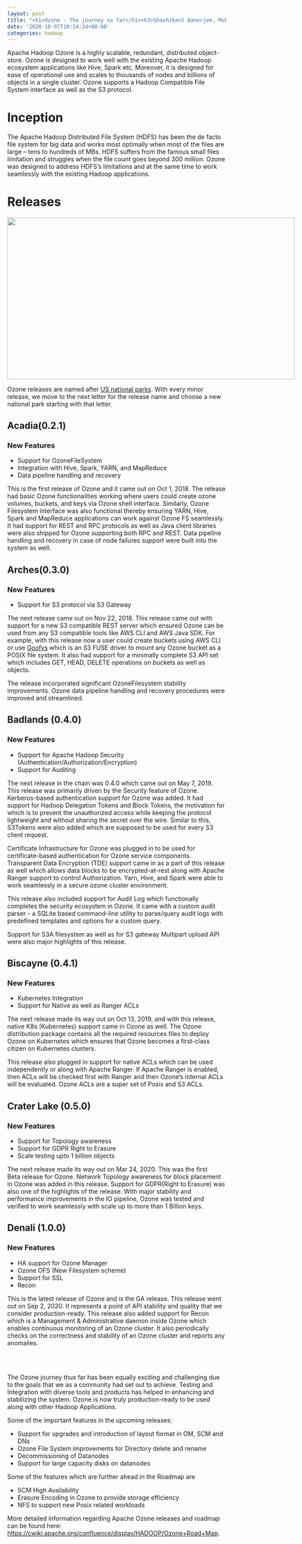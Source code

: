 ```yaml
---
layout: post
title: "<h1>Ozone - The journey so far</h1><h3>Shashikant Banerjee, Mukul Kumar Singh</h3>"
date: '2020-10-07T10:14:24+00:00'
categories: hadoop
---
```

<html><head><meta content="text/html; charset=UTF-8" http-equiv="content-type"></head><body class="c22"><p class="c9 c14"><span class="c26 c1"></span></p><p class="c9"><span class="c1 c16">Apache Hadoop Ozone is a highly scalable, redundant, distributed object-store. Ozone is designed to </span><span class="c1 c16">work well with the</span><span class="c6 c1">&nbsp;existing Apache Hadoop ecosystem applications like Hive, Spark etc. Moreover, it is designed for ease of operational use and scales to thousands of nodes and billions of objects in a single cluster. Ozone supports a Hadoop Compatible File System interface as well as the S3 protocol.</span></p><h1 class="c17" id="h.3n4ffhs0830b"><span class="c1 c32">Inception</span></h1><p class="c9"><span class="c1 c16">The Apache Hadoop Distributed File System (HDFS) has been the de facto file system for big data and works most optimally when most of the files are large &ndash; tens to hundreds of MBs. HDFS suffers from the famous </span><span class="c1 c16 c33">small files limitation </span><span class="c6 c1">and struggles when the file count goes beyond 300 million. Ozone was designed to address HDFS&rsquo;s limitations and at the same time to work seamlessly with the existing Hadoop applications.</span></p><h1 class="c17" id="h.98bfx96ikjck"><span class="c1">Releases</span></h1><p class="c9"><span style="overflow: hidden; display: inline-block; margin: 0.00px 0.00px; border: 0.00px solid #000000; transform: rotate(0.00rad) translateZ(0px); -webkit-transform: rotate(0.00rad) translateZ(0px); width: 662.22px; height: 372.50px;"><img alt="" src="https://blogs.apache.org/hadoop/mediaresource/59e2d6d1-caed-431d-92dc-7e52c02111ac" style="width: 662.22px; height: 372.50px; margin-left: 0.00px; margin-top: 0.00px; transform: rotate(0.00rad) translateZ(0px); -webkit-transform: rotate(0.00rad) translateZ(0px);" title=""></span></p><p class="c9"><span class="c1 c16">Ozone releases are named after </span><span class="c1 c16 c27"><a class="c10" href="https://www.google.com/url?q=https://en.wikipedia.org/wiki/List_of_national_parks_of_the_United_States&amp;sa=D&amp;ust=1602022926008000&amp;usg=AOvVaw1ntHTbS17zFKGETl_OyR3g">US national parks</a></span><span class="c1 c16">. With every minor release, we move to the next letter for the release name and choose a new national park starting with that letter.</span></p><h2 class="c25" id="h.88fyxwcng6gy"><span class="c1">Acadia</span><span class="c15 c1">(0.2.1)</span></h2><h3 class="c5" id="h.dl4hcdfeqlq4"><span class="c19 c1">New Features</span></h3><ul class="c21 lst-kix_lsvw8kfon2z6-0 start"><li class="c7"><span class="c6 c1">Support for OzoneFileSystem</span></li><li class="c7"><span class="c6 c1">Integration with Hive, Spark, YARN, and MapReduce</span></li><li class="c7"><span class="c6 c1">Data pipeline handling and recovery</span></li></ul><p class="c9 c14 c31"><span class="c6 c1"></span></p><p class="c9"><span class="c1 c16">Th</span><span class="c1 c16">is is the first release </span><span class="c1 c16">of Ozone and it came out on </span><span class="c8 c1">Oct 1, 2018. The release had basic Ozone functionalities working where users could create </span><span class="c4 c1">ozone volumes, buckets, and keys via Ozone shell interface. Similarly, Ozone Filesystem interface was also functional thereby ensuring YARN, Hive, Spark and MapReduce applications can work against Ozone FS seamlessly. It had support for REST and RPC protocols as well as Java client libraries were also shipped for Ozone supporting both RPC and REST. Data pipeline handling and recovery in case of node failures support were built into the system as well.</span></p><h2 class="c25" id="h.5rrlhfvyvygw"><span class="c15 c1">Arches(0.3.0)</span></h2><h3 class="c5" id="h.1q0d64kixgy9"><span class="c19 c1">New Features</span></h3><ul class="c21 lst-kix_lsvw8kfon2z6-0"><li class="c7"><span class="c6 c1">Support for S3 protocol via S3 Gateway</span></li></ul><p class="c9 c31 c14"><span class="c6 c1"></span></p><p class="c9"><span class="c8 c1 c24">The next release came out on Nov 22, 2018. This release came out with support for a new S3 compatible REST server which ensured Ozone can be used from any S3 compatible tools like </span><span class="c8 c1 c29">AWS CLI and AWS Java SDK. For example, with this release now a user could create buckets using AWS CLI or use </span><span class="c0"><a class="c10" href="https://www.google.com/url?q=https://docs.cloudposse.com/tools/goofys/&amp;sa=D&amp;ust=1602022926010000&amp;usg=AOvVaw1wXQDSR8xx8TbuiqHH58-b">Goofys</a></span><span class="c8 c1 c24">&nbsp;which is an S3 FUSE driver to mount any Ozone bucket as a POSIX file system. </span><span class="c23 c8 c1">It also had support for a minimally complete S3 API set which includes GET, HEAD, DELETE operations on buckets as well as objects.</span></p><p class="c9 c14"><span class="c8 c1 c23"></span></p><p class="c9"><span class="c23 c8 c1">The release incorporated significant OzoneFilesystem stability improvements. Ozone data pipeline handling and recovery procedures were improved and streamlined.</span></p><h2 class="c25" id="h.nlh3bqgnsc11"><span class="c15 c1">Badlands (0.4.0)</span></h2><h3 class="c5" id="h.xkn5svyoz6ls"><span class="c19 c1">New Features</span></h3><ul class="c21 lst-kix_lsvw8kfon2z6-0"><li class="c7"><span class="c1 c6">Support for Apache Hadoop Security (Authentication/Authorization/Encryption)</span></li><li class="c7"><span class="c6 c1">Support for Auditing</span></li></ul><p class="c9 c14"><span class="c6 c1"></span></p><p class="c9"><span class="c1 c16">The next release in the chain was 0.4.0 which came out on</span><span class="c8 c1 c24">&nbsp;May 7, 2019. </span><span class="c4 c1">This release was primarily driven by the Security feature of Ozone. Kerberos-based authentication support for Ozone was added. It had support for Hadoop Delegation Tokens and Block Tokens, the motivation for which is to prevent the unauthorized access while keeping the protocol lightweight and without sharing the secret over the wire. Similar to this, S3Tokens were also added which are supposed to be used for every S3 client request.</span></p><p class="c9 c14"><span class="c4 c1"></span></p><p class="c9"><span class="c8 c1">Certificate Infrastructure for Ozone was plugged in to be used for </span><span class="c8 c1">certificate-based authentication for Ozone service components. </span><span class="c8 c1">Transparent Data Encryption (TDE) support came in as a part of this release as well which allows data blocks to be encrypted-at-rest along with </span><span class="c1 c4">Apache Ranger support to control Authorization. Yarn, Hive, and Spark were able to work seamlessly in a secure ozone cluster environment.</span></p><p class="c9 c14"><span class="c4 c1"></span></p><p class="c9"><span class="c8 c1">This release also included support for </span><span class="c8 c1">Audit</span><span class="c8 c1">&nbsp;Log which functionally completes the security</span><span class="c1 c8">&nbsp;ecosystem in Ozone. </span><span class="c4 c1">It came with a custom audit parser - a SQLite based command-line utility to parse/query audit logs with predefined templates and options for a custom query. </span></p><p class="c9 c14"><span class="c4 c1"></span></p><p class="c9"><span class="c8 c1">Support for </span><span class="c8 c1">S3A filesystem as well as for S3 gateway </span><span class="c4 c1">Multipart upload API were also major highlights of this release. </span></p><h2 class="c25" id="h.fb6r92u3qv3t"><span class="c1 c15">Biscayne (0.4.1)</span></h2><h3 class="c5" id="h.4klsc0xfbbuf"><span class="c1 c19">New Features</span></h3><ul class="c21 lst-kix_lsvw8kfon2z6-0"><li class="c7"><span class="c6 c1">Kubernetes Integration</span></li><li class="c7"><span class="c6 c1">Support for Native as well as Ranger ACLs</span></li></ul><p class="c9 c14"><span class="c6 c1"></span></p><p class="c9"><span class="c1 c16">The next release made its way out on </span><span class="c8 c1">Oct 13, 2019, and with this release, native </span><span class="c2">K8s (Kubernetes)</span><span class="c8 c1">&nbsp;support came in Ozone as well. </span><span class="c4 c1">The Ozone distribution package contains all the required resources files to deploy Ozone on Kubernetes which ensures that Ozone becomes a first-class citizen on Kubernetes clusters.</span></p><p class="c9 c12"><span class="c8 c1">This release also plugged in support for </span><span class="c4 c1">native ACLs which can be used independently or along with Apache Ranger. If Apache Ranger is enabled, then ACLs will be checked first with Ranger and then Ozone&rsquo;s internal ACLs will be evaluated. Ozone ACLs are a super set of Posix and S3 ACLs.</span></p><p class="c12 c9 c14"><span class="c4 c1"></span></p><h2 class="c9 c11" id="h.csipzo7adoma"><span class="c15 c1">Crater Lake (0.5.0)</span></h2><h3 class="c5" id="h.q1n1u2ogdd11"><span class="c1">New Features</span></h3><ul class="c21 lst-kix_lsvw8kfon2z6-0"><li class="c7"><span class="c1 c16">Support for </span><span class="c4 c1">Topology awareness</span></li><li class="c7"><span class="c8 c1">Support for </span><span class="c4 c1">GDPR Right to Erasure</span></li><li class="c7"><span class="c4 c1">Scale testing upto 1 billion objects</span></li></ul><p class="c9 c14"><span class="c4 c1"></span></p><p class="c9"><span class="c1 c16">The next release made its way out on </span><span class="c8 c1">Mar 24, 2020. </span><span class="c1 c16">T</span><span class="c1 c16">his was the first </span><span class="c16 c20">Beta</span><span class="c1 c16">&nbsp;</span><span class="c1 c16">release for Ozone. N</span><span class="c8 c1">etwork Topology awareness for block placement in Ozone was added in this release. Support for GDPR(Right to Erasure) was also one of the highlights of the release. With major stability and performance improvements in the IO pipeline, Ozone was tested and verified to work seamlessly with scale up to more than</span><span class="c2">&nbsp;1 Billion keys</span><span class="c4 c1">. </span></p><h2 class="c25" id="h.b2hcpmedl8vz"><span class="c1">Denali (1.0.0)</span></h2><h3 class="c5" id="h.nhaogju7vhxc"><span class="c19 c1">New Features</span></h3><ul class="c21 lst-kix_pd05wz4fgwdb-0 start"><li class="c7"><span class="c8 c1">HA support for Ozone Manager</span></li><li class="c7"><span class="c8 c1">Ozone OFS (New File</span><span class="c8 c1">system scheme</span><span class="c4 c1">)</span></li><li class="c7"><span class="c4 c1">Support for SSL</span></li><li class="c7"><span class="c4 c1">Recon</span></li></ul><p class="c9 c31 c14"><span class="c4 c1"></span></p><p class="c9"><span class="c8 c1">This is the latest release of Ozone and is the </span><span class="c2">GA</span><span class="c4 c1">&nbsp;release. This release went out on Sep 2, 2020. It represents a point of API stability and quality that we consider production-ready. This release also added support for Recon which is a Management &amp; Administrative daemon inside Ozone which enables continuous monitoring of an Ozone cluster. It also periodically checks on the correctness and stability of an Ozone cluster and reports any anomalies.</span></p><br></br><p class="c12 c9"><span class="c8 c1">The Ozone journey thus far has been equally exciting and challenging due to the goals that we as a community had set out to achieve. Testing and Integration with diverse tools and products has helped in enhancing and stabilizing the system. Ozone is now truly production-ready to be used along with other Hadoop Applications.</span></p><p class="c12 c9"><span class="c4 c1">Some of the important features in the upcoming releases: </span></p><ul class="c21 lst-kix_yrkfdtfsj1u0-0 start"><li class="c3"><span class="c4 c1">Support for upgrades and introduction of layout format in OM, SCM and DNs</span></li><li class="c3"><span class="c4 c1">Ozone File System improvements for Directory delete and rename</span></li><li class="c3"><span class="c4 c1">Decommissioning of Datanodes</span></li><li class="c3"><span class="c4 c1">Support for large capacity disks on datanodes</span></li></ul><p class="c12 c9"><span class="c4 c1">Some of the features which are further ahead in the Roadmap are</span></p><ul class="c21 lst-kix_yrkfdtfsj1u0-0"><li class="c3"><span class="c4 c1">SCM High Availability</span></li><li class="c3"><span class="c4 c1">Erasure Encoding in Ozone to provide storage efficiency</span></li><li class="c3"><span class="c4 c1">NFS to support new Posix related workloads</span></li></ul><p class="c12 c9"><span class="c8 c1">More detailed information regarding Apache Ozone releases and roadmap can be found here: </span><span class="c0"><a class="c10" href="https://www.google.com/url?q=https://cwiki.apache.org/confluence/display/HADOOP/Ozone%2BRoad%2BMap&amp;sa=D&amp;ust=1602022926020000&amp;usg=AOvVaw1tlicl3fCoE_5DTcq01BZf">https://cwiki.apache.org/confluence/display/HADOOP/Ozone+Road+</a></span><span class="c0"><a class="c10" href="https://www.google.com/url?q=https://cwiki.apache.org/confluence/display/HADOOP/Ozone%2BRoad%2BMap&amp;sa=D&amp;ust=1602022926020000&amp;usg=AOvVaw1tlicl3fCoE_5DTcq01BZf">M</a></span><span class="c0"><a class="c10" href="https://www.google.com/url?q=https://cwiki.apache.org/confluence/display/HADOOP/Ozone%2BRoad%2BMap&amp;sa=D&amp;ust=1602022926020000&amp;usg=AOvVaw1tlicl3fCoE_5DTcq01BZf">ap</a></span><span class="c8 c1">.</span></p></body></html>

